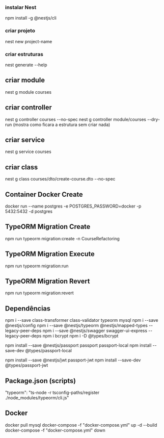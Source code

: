### instalar Nest
npm install -g @nestjs/cli

### criar projeto
nest new project-name

### criar estruturas 
nest generate --help

## criar module
nest g module courses

## criar controller
nest g controller courses --no-spec
nest g controller module/courses --dry-run (mostra como ficara a estrutura sem criar nada)

## criar service
nest g service courses

## criar class
nest g class courses/dto/create-course.dto --no-spec


## Container Docker Create
docker run --name postgres -e POSTGRES_PASSWORD=docker -p 5432:5432 -d postgres


## TypeORM Migration Create
npm run typeorm migration:create -n CourseRefactoring

## TypeORM Migration Execute
npm run typeorm migration:run

## TypeORM Migration Revert
npm run typeorm migration:revert

## Dependências
npm i --save class-transformer class-validator typeorm mysql
npm i --save @nestjs/config 
npm i --save @nestjs/typeorm @nestjs/mapped-types --legacy-peer-deps
npm i --save @nestjs/swagger swagger-ui-express --legacy-peer-deps
npm i bcrypt
npm i -D @types/bcrypt

npm install --save @nestjs/passport passport passport-local
npm install --save-dev @types/passport-local

npm install --save @nestjs/jwt passport-jwt
npm install --save-dev @types/passport-jwt

## Package.json (scripts)
"typeorm": "ts-node -r tsconfig-paths/register ./node_modules/typeorm/cli.js"

## Docker
docker pull mysql
docker-compose -f "docker-compose.yml" up -d --build
docker-compose -f "docker-compose.yml" down
